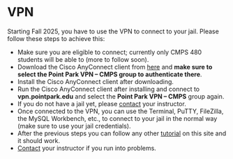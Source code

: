 # VPN

Starting Fall 2025, you have to use the VPN to connect to your jail. Please follow these steps to achieve this:

- Make sure you are eligible to connect; currently only CMPS 480 students will be able to (more to follow soon).
- Download the Cisco AnyConnect client from [here](https://vpn.pointpark.edu/) and **make sure to select the Point Park VPN – CMPS group to authenticate there**.
- Install the Cisco AnyConnect client after downloading.
- Run the Cisco AnyConnect client after installing and connect to **vpn.pointpark.edu** and select the **Point Park VPN – CMPS** group again.
- If you do not have a jail yet, please [contact](contact) your instructor.
- Once connected to the VPN, you can use the Terminal, PuTTY, FileZilla, the MySQL Workbench, etc., to connect to your jail in the normal way (make sure to use your jail credentials).
- After the previous steps you can follow any other [tutorial](tutorials) on this site and it should work.
- [Contact](contact) your instructor if you run into problems.
